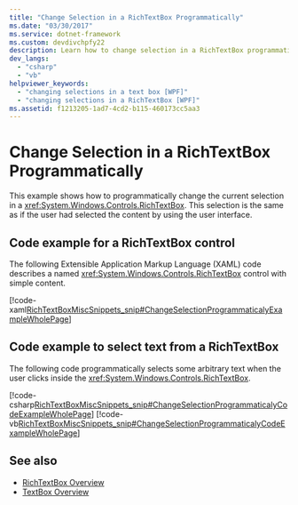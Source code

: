 ```yaml
---
title: "Change Selection in a RichTextBox Programmatically"
ms.date: "03/30/2017"
ms.service: dotnet-framework
ms.custom: devdivchpfy22
description: Learn how to change selection in a RichTextBox programmatically.
dev_langs: 
  - "csharp"
  - "vb"
helpviewer_keywords: 
  - "changing selections in a text box [WPF]"
  - "changing selections in a RichTextBox [WPF]"
ms.assetid: f1213205-1ad7-4cd2-b115-460173cc5aa3
---
```

# Change Selection in a RichTextBox Programmatically

This example shows how to programmatically change the current selection in a <xref:System.Windows.Controls.RichTextBox>. This selection is the same as if the user had selected the content by using the user interface.  
  
## Code example for a RichTextBox control

The following Extensible Application Markup Language (XAML) code describes a named <xref:System.Windows.Controls.RichTextBox> control with simple content.  
  
[!code-xaml[RichTextBoxMiscSnippets_snip#ChangeSelectionProgrammaticalyExampleWholePage](~/samples/snippets/csharp/VS_Snippets_Wpf/RichTextBoxMiscSnippets_snip/CSharp/ChangeSelectionProgrammaticaly.xaml#changeselectionprogrammaticalyexamplewholepage)]  
  
## Code example to select text from a RichTextBox

The following code programmatically selects some arbitrary text when the user clicks inside the <xref:System.Windows.Controls.RichTextBox>.  
  
[!code-csharp[RichTextBoxMiscSnippets_snip#ChangeSelectionProgrammaticalyCodeExampleWholePage](~/samples/snippets/csharp/VS_Snippets_Wpf/RichTextBoxMiscSnippets_snip/CSharp/ChangeSelectionProgrammaticaly.xaml.cs#changeselectionprogrammaticalycodeexamplewholepage)]
[!code-vb[RichTextBoxMiscSnippets_snip#ChangeSelectionProgrammaticalyCodeExampleWholePage](~/samples/snippets/visualbasic/VS_Snippets_Wpf/RichTextBoxMiscSnippets_snip/VisualBasic/ChangeSelectionProgrammaticaly.xaml.vb#changeselectionprogrammaticalycodeexamplewholepage)]  
  
## See also

- [RichTextBox Overview](richtextbox-overview.md)
- [TextBox Overview](textbox-overview.md)
